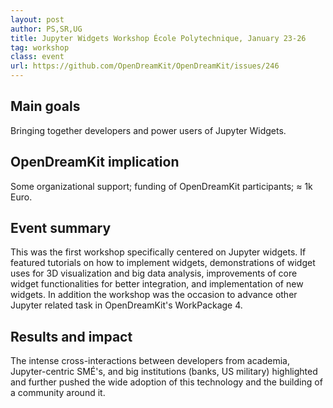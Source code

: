 ```yaml
---
layout: post
author: PS,SR,UG
title: Jupyter Widgets Workshop École Polytechnique, January 23-26
tag: workshop
class: event
url: https://github.com/OpenDreamKit/OpenDreamKit/issues/246
---
```


## Main goals

 Bringing together developers and power users of Jupyter Widgets.

## OpenDreamKit implication

 Some organizational support; funding of OpenDreamKit participants; $\approx$ 1k Euro.

## Event summary

 This was the first workshop specifically
centered on Jupyter widgets. If featured tutorials on how to implement
widgets, demonstrations of widget uses for 3D visualization and big
data analysis, improvements of core widget functionalities for better
integration, and implementation of new widgets. In addition the
workshop was the occasion to advance other Jupyter related task in
OpenDreamKit's WorkPackage 4.

## Results and impact

 The intense cross-interactions between
developers from academia, Jupyter-centric SMÉ's, and big institutions
(banks, US military) highlighted and further pushed the wide adoption
of this technology and the building of a community around it.

